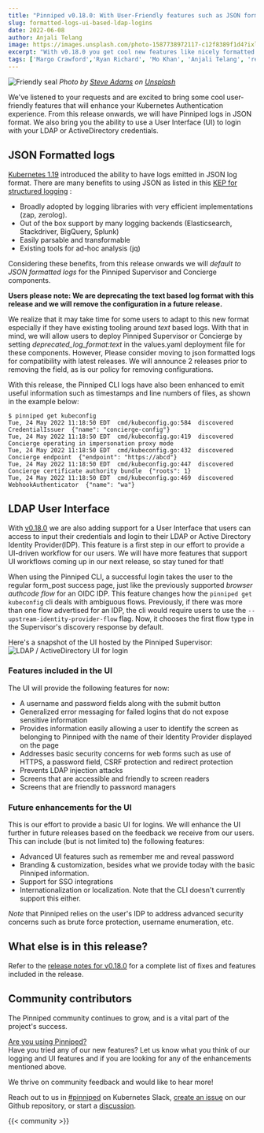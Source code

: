 ```yaml
---
title: "Pinniped v0.18.0: With User-Friendly features such as JSON formatted logs, LDAP/ActiveDirectory UI Support"
slug: formatted-logs-ui-based-ldap-logins
date: 2022-06-08
author: Anjali Telang
image: https://images.unsplash.com/photo-1587738972117-c12f8389f1d4?ixlib=rb-1.2.1&ixid=MnwxMjA3fDB8MHxwaG90by1wYWdlfHx8fGVufDB8fHx8&auto=format&fit=crop&w=1752&q=80
excerpt: "With v0.18.0 you get cool new features like nicely formatted JSON logs, UI to login to your LDAP or ActiveDirectory Identity Provider, and more"
tags: ['Margo Crawford','Ryan Richard', 'Mo Khan', 'Anjali Telang', 'release']
---
```


![Friendly seal](https://images.unsplash.com/photo-1587738972117-c12f8389f1d4?ixlib=rb-1.2.1&ixid=MnwxMjA3fDB8MHxwaG90by1wYWdlfHx8fGVufDB8fHx8&auto=format&fit=crop&w=1752&q=80)
*Photo by [Steve Adams](https://unsplash.com/@sradams57) on [Unsplash](https://unsplash.com/s/photos/seal)*

We've listened to your requests and are excited to bring some cool user-friendly features that will enhance your Kubernetes Authentication experience. From this release onwards, we will have Pinniped logs in JSON format. We also bring you the ability to use a User Interface (UI) to login with your LDAP or ActiveDirectory credentials.

## JSON Formatted logs

[Kubernetes 1.19](https://kubernetes.io/blog/2020/09/04/kubernetes-1-19-introducing-structured-logs/) introduced the ability to have logs emitted in JSON log format. There are many benefits to using JSON as listed in this [KEP for structured logging](https://github.com/kubernetes/enhancements/tree/master/keps/sig-instrumentation/1602-structured-logging#json-output-format) :

* Broadly adopted by logging libraries with very efficient implementations (zap, zerolog).
* Out of the box support by many logging backends (Elasticsearch, Stackdriver, BigQuery, Splunk)
* Easily parsable and transformable
* Existing tools for ad-hoc analysis (jq)

Considering these benefits, from this release onwards we will *default to JSON formatted logs* for the Pinniped Supervisor and Concierge components.  

**Users please note: We are deprecating the text based log format with this release and we will remove the configuration in a future release.**  

We realize that it may take time for some users to adapt to this new format especially if they have existing tooling around *text* based logs. With that in mind, we will allow users to deploy Pinniped Supervisor or Concierge by setting *deprecated_log_format:text* in the values.yaml deployment file for these components. However, Please consider moving to json formatted logs for compatibility with latest releases. We will announce 2 releases prior to removing the field, as is our policy for removing configurations.

With this release, the Pinniped CLI logs have also been enhanced to emit useful information such as timestamps and line numbers of files, as shown in the example below:

```
$ pinniped get kubeconfig
Tue, 24 May 2022 11:18:50 EDT  cmd/kubeconfig.go:584  discovered CredentialIssuer  {"name": "concierge-config"}
Tue, 24 May 2022 11:18:50 EDT  cmd/kubeconfig.go:419  discovered Concierge operating in impersonation proxy mode
Tue, 24 May 2022 11:18:50 EDT  cmd/kubeconfig.go:432  discovered Concierge endpoint  {"endpoint": "https://abcd"}
Tue, 24 May 2022 11:18:50 EDT  cmd/kubeconfig.go:447  discovered Concierge certificate authority bundle  {"roots": 1}
Tue, 24 May 2022 11:18:50 EDT  cmd/kubeconfig.go:469  discovered WebhookAuthenticator  {"name": "wa"}
```


## LDAP User Interface

With [v0.18.0](https://github.com/vmware/pinniped/releases/tag/v0.18.0) we are also adding support for a User Interface that users can access to input their credentials and login to their LDAP or Active Directory Identity Provider(IDP). This feature is a first step in our effort to provide a UI-driven workflow for our users. We will have more features that support UI workflows coming up in our next release, so stay tuned for that!

When using the Pinniped CLI, a successful login takes the user to the regular form_post success page, just like the previously supported *browser authcode flow* for an OIDC IDP.
This feature changes how the `pinniped get kubeconfig` cli deals with ambiguous flows. Previously, if there was more than one flow advertised for an IDP, the cli would require users to use the `--upstream-identity-provider-flow` flag.  Now, it chooses the first flow type in the Supervisor's discovery response by default.

Here's a snapshot of the UI hosted by the Pinniped Supervisor:
![LDAP / ActiveDirectory UI for login ](/docs/img/ldap-ad-ui.png)

### Features included in the UI  
The UI will provide the following features for now:

* A username and password fields along with the submit button
* Generalized error messaging for failed logins that do not expose sensitive information  
* Provides information easily allowing a user to identify the screen as belonging to Pinniped with the name of their Identity Provider displayed on the page
* Addresses basic security concerns for web forms such as use of HTTPS, a password field, CSRF protection and redirect protection
* Prevents LDAP injection attacks
* Screens that are accessible and friendly to screen readers
* Screens that are friendly to password managers

### Future enhancements for the UI
This is our effort to provide a basic UI for logins. We will enhance the UI further in future releases based on the feedback we receive from our users.
This can include (but is not limited to) the following features:

* Advanced UI features such as remember me and reveal password
* Branding & customization, besides what we provide today with the basic Pinniped information.
* Support for SSO integrations
* Internationalization or localization. Note that the CLI doesn't currently support this either.

*Note* that Pinniped relies on the user's IDP to address advanced security concerns such as brute force protection, username enumeration, etc.

## What else is in this release?
Refer to the [release notes for v0.18.0](https://github.com/vmware/pinniped/releases/tag/v0.18.0) for a complete list of fixes and features included in the release.

## Community contributors

The Pinniped community continues to grow, and is a vital part of the project's success.

[Are you using Pinniped?](https://github.com/vmware/pinniped/discussions/152)  
Have you tried any of our new features? Let us know what you think of our logging and UI features and if you are looking for any of the enhancements mentioned above.   

We thrive on community feedback and would like to hear more!  

Reach out to us in [#pinniped](https://go.pinniped.dev/community/slack) on Kubernetes Slack,
[create an issue](https://github.com/vmware/pinniped/issues/new/choose) on our Github repository,
or start a [discussion](https://github.com/vmware/pinniped/discussions).

{{< community >}}
